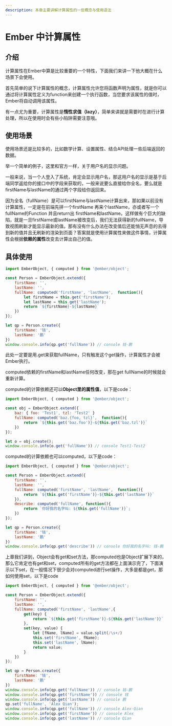 ```yaml
---
description: 本章主要讲解计算属性的一些概念与使用语法
---
```


# Ember 中计算属性

## 介绍

计算属性在Ember中算是比较重要的一个特性，下面我们来讲一下他大概在什么场景下会使用。

首先简单的说下计算属性的概念，计算属性允许您将函数声明为属性，就是你可以通过将计算属性定义为function来创建一个执行函数，当您要求该属性的值时，Ember将自动调用该属性。

有一点尤为重要，计算属性是**惰性求值（lazy）**，简单来讲就是需要时在进行计算处理，所以在使用时会有些小陷阱需要注意哦。

## 使用场景

使用场景还是比较多的，比如数学计算、设置属性、结合API处理一些后端返回的数据。

举一个简单的例子，这里和官方一样，关于用户名的显示问题。

一般来说，当一个人登入了系统，肯定会显示用户名，那这用户名的显示是基于后端同学返给你的接口中的字段来获取的，一般来说要么直接给你全名，要么就是firstName与lastName的通过两个字段给你返回来。

因为全名（fullName）是可以firstName与lastName计算出来，那如果以前没有计算属性，一定是在前端先拼一个firstName 再来个lastName，亦或者写一个fullName的Function 并且return出 firstName和lastName。这样做有个巨大的缺陷，就是一旦firstName或lastName被改变后，我们无法获得新的fullName，导致视图刷新才能显示最新的值。那有没有什么办法在改变值后还能悄无声息的去得到新的值并且无刷新的渲染到页面？答案就是使用计算属性来做这件事情，计算属性会根据**依赖的属性**改变去计算出自己的值。

## 具体使用

```javascript
import EmberObject, { computed } from '@ember/object';

const Person = EmberObject.extend({
    firstName: '',
    lastName: '',
    fullName: computed('firstName', 'lastName',  function(){
        let firstName = this.get('firstName');
        let lastName = this.get('lastName');
        return `${firstName}-${lastName}`
    })
});

let qp = Person.create({
    firstName: '钱',
    lastName: '鹏'
})
window.console.info(qp.get('fullName')) // console 钱-鹏
```

此处一定要是用.get来获取fullName，只有触发这个get操作，计算属性才会被Ember执行。

computed依赖的firstName和lastName任何改变，那在get fullName的时候就会重新计算。

computed的计算依赖还可以**Object里的属性值**，以下是code：

```javascript
import EmberObject, { computed } from '@ember/object';

const obj = EmberObject.extend({
    baz: { foo: 'Test1', tzl: 'Test2' }
    fullName: computed('baz.{foo, tzl}',  function(){
        return `${this.get('baz.foo')}-${this.get('baz.tzl')}`
    })
});

let o = obj.create();
window.console.info(o.get('fullName')) // console Test1-Test2
```

computed的计算依赖也可以computed，以下是code：

```javascript
import EmberObject, { computed } from '@ember/object';

const Person = EmberObject.extend({
    firstName: '',
    lastName: '',
    fullName: computed('firstName', 'lastName',  function(){
        return `${this.get('firstName')}-${this.get('lastName')}`
    }),
    describe: computed('fullName', function(){
        return `你好我的名字叫: ${this.get('fullName')}`;
    })
});

let qp = Person.create({
    firstName: '钱',
    lastName: '鹏'
})
window.console.info(qp.get('describe')) // console 你好我的名字叫: 钱-鹏
```

上章我们讲到，Object会有get和set方法，那computed也是Object扩展下来的，那么它肯定也有get和set，computed所有的get方法都在上面演示完了，下面演示以下set，在一般情况下很少会对computed进行set操作，大多是都是get，那如何使用set，以下是code

```javascript
import EmberObject, { computed } from '@ember/object';

const Person = EmberObject.extend({
    firstName: '',
    lastName: '',
    fullName: computed('firstName', 'lastName',{
        get(key) {
            return `${this.get('firstName')}-${this.get('lastName')}`
        },
        set(key, value) {
            let [fName, lName] = value.split(/\s+/)
            this.set('firstName', fName);
            this.set('lastName', lName);
            return value;
        }
    })
});

let qp = Person.create({
    firstName: '钱',
    lastName: '鹏'
})
window.console.info(qp.get('fullName')) // console 钱-鹏
window.console.info(qp.get('firstName')) // console 钱
window.console.info(qp.get('lastName')) // console 鹏
qp.set('fullName', 'Alex Qian');
window.console.info(qp.get('fullName')) // console Alex-Qian
window.console.info(qp.get('firstName')) // console Alex
window.console.info(qp.get('lastName')) // console Qian

```

